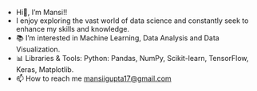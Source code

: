 - Hi👋, I’m Mansi!!
- I enjoy exploring the vast world of data science and constantly seek to enhance my skills and knowledge.
- 📚 I’m interested in Machine Learning, Data Analysis and Data Visualization.
- 📊 Libraries & Tools: Python: Pandas, NumPy, Scikit-learn, TensorFlow, Keras, Matplotlib.
- 📫 How to reach me mansiigupta17@gmail.com 


<!---
mansi876/mansi876 is a ✨ special ✨ repository because its `README.md` (this file) appears on your GitHub profile.
You can click the Preview link to take a look at your changes.
--->

